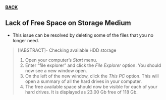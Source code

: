 **[BACK](INTCOMMidtermCh6.md)**

## Lack of Free Space on Storage Medium
- This issue can be resolved by deleting some of the files that you no longer need.
>[!ABSTRACT]- Checking available HDD storage
>1. Open your computer’s _Start_ menu.
>2. Enter “file explorer” and click the _File Explorer_ option. You should now see a new window open.
>3. On the left of the new window, click the _This PC_ option. This will open a summary of all the hard drives in your computer.
>4. The free available space should now be visible for each of your hard drives. It is displayed as 23.00 Gb free of 118 Gb.